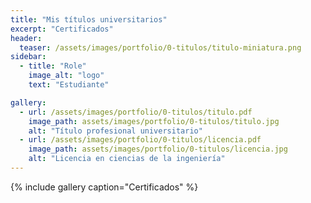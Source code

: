 ```yaml
---
title: "Mis títulos universitarios"
excerpt: "Certificados"
header:
  teaser: /assets/images/portfolio/0-titulos/titulo-miniatura.png
sidebar:
  - title: "Role"    
    image_alt: "logo"
    text: "Estudiante"

gallery:
  - url: /assets/images/portfolio/0-titulos/titulo.pdf
    image_path: assets/images/portfolio/0-titulos/titulo.jpg
    alt: "Título profesional universitario"
  - url: /assets/images/portfolio/0-titulos/licencia.pdf
    image_path: assets/images/portfolio/0-titulos/licencia.jpg
    alt: "Licencia en ciencias de la ingeniería"
---
```


{% include gallery caption="Certificados" %}